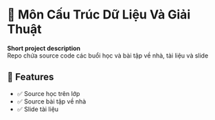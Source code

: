 # 📌 Môn Cấu Trúc Dữ Liệu Và Giải Thuật

**Short project description**  
Repo chứa source code các buổi học và bài tập về nhà, tài liệu và slide

## 🚀 Features
- ✅ Source học trên lớp
- ✅ Source bài tập về nhà
- ✅ Slide tài liệu